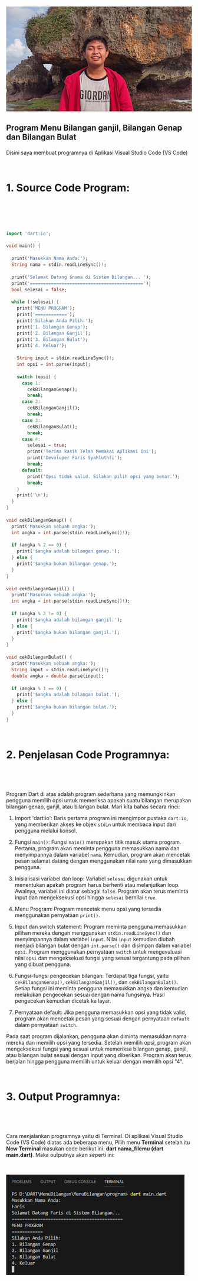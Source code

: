 ![Faris](screenshot/faris.jpg)</p>

## Program Menu Bilangan ganjil, Bilangan Genap dan Bilangan Bulat</p>

Disini saya membuat programnya di Aplikasi Visual Studio Code (VS Code) </p></br>

# 1. Source Code Program: </p></br>
``` dart

import 'dart:io';

void main() {

  print('Masukkan Nama Anda:');
  String nama = stdin.readLineSync()!;

  print('Selamat Datang $nama di Sistem Bilangan... ');
  print('===========================================');
  bool selesai = false;

  while (!selesai) {
    print('MENU PROGRAM');
    print('============');
    print('Silakan Anda Pilih:');
    print('1. Bilangan Genap');
    print('2. Bilangan Ganjil');
    print('3. Bilangan Bulat');
    print('4. Keluar');

    String input = stdin.readLineSync()!;
    int opsi = int.parse(input);

    switch (opsi) {
      case 1:
        cekBilanganGenap();
        break;
      case 2:
        cekBilanganGanjil();
        break;
      case 3:
        cekBilanganBulat();
        break;
      case 4:
        selesai = true;
        print('Terima kasih Telah Memakai Aplikasi Ini');
        print('Devoloper Faris Syahluthfi');
        break;
      default:
        print('Opsi tidak valid. Silakan pilih opsi yang benar.');
        break;
    }
    print('\n');
  }
}

void cekBilanganGenap() {
  print('Masukkan sebuah angka:');
  int angka = int.parse(stdin.readLineSync()!);

  if (angka % 2 == 0) {
    print('$angka adalah bilangan genap.');
  } else {
    print('$angka bukan bilangan genap.');
  }
}

void cekBilanganGanjil() {
  print('Masukkan sebuah angka:');
  int angka = int.parse(stdin.readLineSync()!);

  if (angka % 2 != 0) {
    print('$angka adalah bilangan ganjil.');
  } else {
    print('$angka bukan bilangan ganjil.');
  }
}

void cekBilanganBulat() {
  print('Masukkan sebuah angka:');
  String input = stdin.readLineSync()!;
  double angka = double.parse(input);

  if (angka % 1 == 0) {
    print('$angka adalah bilangan bulat.');
  } else {
    print('$angka bukan bilangan bulat.');
  }
}


```
</p></br>

# 2. Penjelasan Code Programnya: </p></br>

Program Dart di atas adalah program sederhana yang memungkinkan pengguna memilih opsi untuk memeriksa apakah suatu bilangan merupakan bilangan genap, ganjil, atau bilangan bulat. Mari kita bahas secara rinci:

1. Import 'dart:io':
   Baris pertama program ini mengimpor pustaka `dart:io`, yang memberikan akses ke objek `stdin` untuk membaca input dari pengguna melalui konsol.

2. Fungsi `main()`:
   Fungsi `main()` merupakan titik masuk utama program. Pertama, program akan meminta pengguna memasukkan nama dan menyimpannya dalam variabel `nama`. Kemudian, program akan mencetak pesan selamat datang dengan menggunakan nilai `nama` yang dimasukkan pengguna.

3. Inisialisasi variabel dan loop:
   Variabel `selesai` digunakan untuk menentukan apakah program harus berhenti atau melanjutkan loop. Awalnya, variabel ini diatur sebagai `false`. Program akan terus meminta input dan mengeksekusi opsi hingga `selesai` bernilai `true`.

4. Menu Program:
   Program mencetak menu opsi yang tersedia menggunakan pernyataan `print()`.

5. Input dan switch statement:
   Program meminta pengguna memasukkan pilihan mereka dengan menggunakan `stdin.readLineSync()` dan menyimpannya dalam variabel `input`. Nilai `input` kemudian diubah menjadi bilangan bulat dengan `int.parse()` dan disimpan dalam variabel `opsi`. Program menggunakan pernyataan `switch` untuk mengevaluasi nilai `opsi` dan mengeksekusi fungsi yang sesuai tergantung pada pilihan yang dibuat pengguna.

6. Fungsi-fungsi pengecekan bilangan:
   Terdapat tiga fungsi, yaitu `cekBilanganGenap()`, `cekBilanganGanjil()`, dan `cekBilanganBulat()`. Setiap fungsi ini meminta pengguna memasukkan angka dan kemudian melakukan pengecekan sesuai dengan nama fungsinya. Hasil pengecekan kemudian dicetak ke layar.

7. Pernyataan default:
   Jika pengguna memasukkan opsi yang tidak valid, program akan mencetak pesan yang sesuai dengan pernyataan `default` dalam pernyataan `switch`.

Pada saat program dijalankan, pengguna akan diminta memasukkan nama mereka dan memilih opsi yang tersedia. Setelah memilih opsi, program akan mengeksekusi fungsi yang sesuai untuk memeriksa bilangan genap, ganjil, atau bilangan bulat sesuai dengan input yang diberikan. Program akan terus berjalan hingga pengguna memilih untuk keluar dengan memilih opsi "4".
</p></br>

# 3. Output Programnya: </p></br>
Cara menjalankan programnya yaitu di Terminal. Di aplikasi Visual Studio Code (VS Code) diatas ada beberapa menu, Pilih menu <b>Terminal</b> setelah itu <b>New Terminal</b> masukan code berikut ini: <b>dart nama_filemu (dart main.dart)</b>. Maka outputnya akan seperti ini:</p></br>

![Output](screenshot/Outputnya.png)</p></br>



